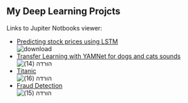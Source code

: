 ## My Deep Learning Projcts

Links to Jupiter Notbooks viewer:


- [Predicting stock prices using LSTM](https://nbviewer.jupyter.org/github/dvircohen0/projects/blob/main/stock_price.ipynb) \
![download](https://user-images.githubusercontent.com/61738534/118631944-a2f95400-b7d8-11eb-9f40-a35978e19ada.png)
- [Transfer Learning with YAMNet for dogs and cats sounds](https://nbviewer.jupyter.org/github/dvircohen0/projects/blob/main/cats-dogs-YAMnet.ipynb) \
![הורדה (14)](https://user-images.githubusercontent.com/61738534/118632619-464a6900-b7d9-11eb-8128-c1e4fe2445d0.png)
- [Titanic](https://nbviewer.jupyter.org/github/dvircohen0/projects/blob/main/Titanic.ipynb) \
![הורדה (16)](https://user-images.githubusercontent.com/61738534/118638412-7d237d80-b7df-11eb-8cfe-98675fc06015.png)
- [Fraud Detection](https://nbviewer.jupyter.org/github/dvircohen0/projects/blob/main/Fraud_Detection.ipynb) \
![הורדה (15)](https://user-images.githubusercontent.com/61738534/118638576-a8a66800-b7df-11eb-9fb3-c5dbbc4c4421.png)




